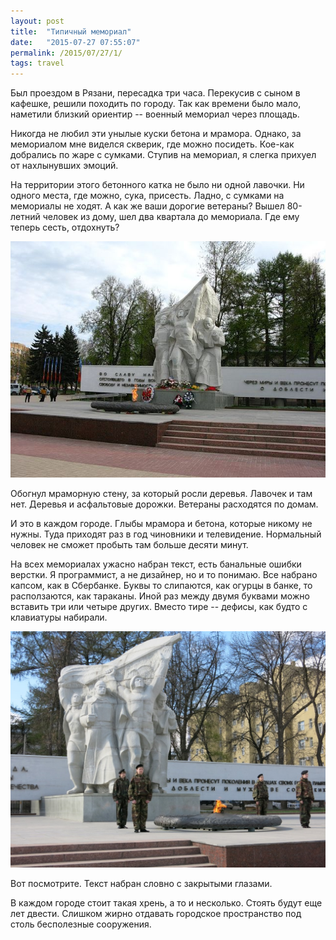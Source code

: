 ```yaml
---
layout: post
title:  "Типичный мемориал"
date:   "2015-07-27 07:55:07"
permalink: /2015/07/27/1/
tags: travel
---
```


Был проездом в Рязани, пересадка три часа. Перекусив с сыном в
кафешке, решили походить по городу. Так как времени было мало,
наметили близкий ориентир -- военный мемориал через площадь.

Никогда не любил эти унылые куски бетона и мрамора. Однако, за
мемориалом мне виделся скверик, где можно посидеть. Кое-как добрались
по жаре с сумками. Ступив на мемориал, я слегка прихуел от нахлынувших
эмоций.

На территории этого бетонного катка не было ни одной лавочки. Ни
одного места, где можно, сука, присесть. Ладно, с сумками на мемориалы
не ходят. А как же ваши дорогие ветераны? Вышел 80-летний человек из
дому, шел два квартала до мемориала. Где ему теперь сесть, отдохнуть?

![screenshot](/assets/static/razyan.jpeg)

Обогнул мраморную стену, за который росли деревья. Лавочек и там
нет. Деревья и асфальтовые дорожки. Ветераны расходятся по домам.

И это в каждом городе. Глыбы мрамора и бетона, которые никому не
нужны. Туда приходят раз в год чиновники и телевидение. Нормальный
человек не сможет пробыть там больше десяти минут.

На всех мемориалах ужасно набран текст, есть банальные ошибки
верстки. Я программист, а не дизайнер, но и то понимаю. Все набрано
капсом, как в Сбербанке. Буквы то слипаются, как огурцы в банке, то
расползаются, как тараканы. Иной раз между двумя буквами можно
вставить три или четыре других. Вместо тире -- дефисы, как будто с
клавиатуры набирали.

![screenshot](/assets/static/memorial.jpg)

Вот посмотрите. Текст набран словно с закрытыми глазами.

В каждом городе стоит такая хрень, а то и несколько. Стоять будут еще лет двести. Слишком жирно отдавать городское пространство под столь бесполезные сооружения.
